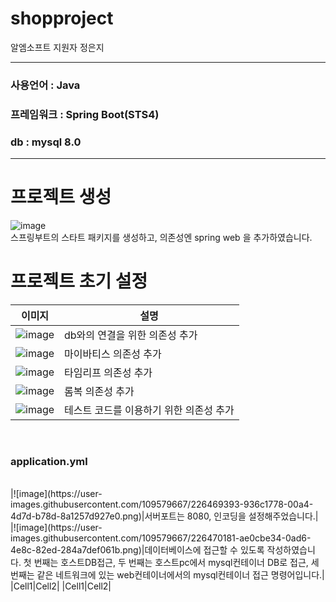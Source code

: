 # shopproject

알엠소프트 지원자 정은지

---
### 사용언어   : Java
### 프레임워크 : Spring Boot(STS4)
### db : mysql 8.0
---

# 프로젝트 생성<br>
![image](https://user-images.githubusercontent.com/109579667/226466080-ad8c8c0c-030c-4112-b93f-5763df468246.png)<br>
스프링부트의 스타트 패키지를 생성하고, 의존성엔 spring web 을 추가하였습니다.<br>

# 프로젝트 초기 설정<br>
|이미지|설명|
|--|--|
|![image](https://user-images.githubusercontent.com/109579667/226468254-f4fa2e16-a137-4fd3-b539-9f0bddc825cb.png)|db와의 연결을 위한 의존성 추가|
|![image](https://user-images.githubusercontent.com/109579667/226469024-1b22b827-c3bf-42eb-9a84-76b4e9cf4aa0.png)|마이바티스 의존성 추가|
|![image](https://user-images.githubusercontent.com/109579667/226468802-8529f50d-1f90-4702-b2d2-806b10fa5781.png)|타임리프 의존성 추가|
|![image](https://user-images.githubusercontent.com/109579667/226468863-1b0dcd6f-38ab-413b-a2d0-5e2a77acde44.png)|롬복 의존성 추가|
|![image](https://user-images.githubusercontent.com/109579667/226468947-d8978227-9847-4cc1-8e2a-0adfa0bda631.png)|테스트 코드를 이용하기 위한 의존성 추가|
<br>


### application.yml 
<br>
|![image](https://user-images.githubusercontent.com/109579667/226469393-936c1778-00a4-4d7d-b78d-8a1257d927e0.png)|서버포트는 8080, 인코딩을 설정해주었습니다.|
|![image](https://user-images.githubusercontent.com/109579667/226470181-ae0cbe34-0ad6-4e8c-82ed-284a7def061b.png)|데이터베이스에 접근할 수 있도록 작성하였습니다. 첫 번째는 호스트DB접근, 두 번째는 호스트pc에서 mysql컨테이너 DB로 접근, 세 번째는 같은 네트워크에 있는 web컨테이너에서의 mysql컨테이너 접근 명령어입니다.|
|Cell1|Cell2|
|Cell1|Cell2|


